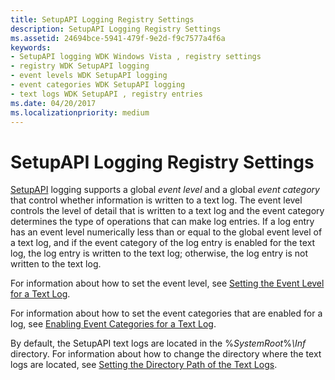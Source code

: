 ```yaml
---
title: SetupAPI Logging Registry Settings
description: SetupAPI Logging Registry Settings
ms.assetid: 24694bce-5941-479f-9e2d-f9c7577a4f6a
keywords:
- SetupAPI logging WDK Windows Vista , registry settings
- registry WDK SetupAPI logging
- event levels WDK SetupAPI logging
- event categories WDK SetupAPI logging
- text logs WDK SetupAPI , registry entries
ms.date: 04/20/2017
ms.localizationpriority: medium
---
```


# SetupAPI Logging Registry Settings


[SetupAPI](setupapi.md) logging supports a global *event level* and a global *event category* that control whether information is written to a text log. The event level controls the level of detail that is written to a text log and the event category determines the type of operations that can make log entries. If a log entry has an event level numerically less than or equal to the global event level of a text log, and if the event category of the log entry is enabled for the text log, the log entry is written to the text log; otherwise, the log entry is not written to the text log.

For information about how to set the event level, see [Setting the Event Level for a Text Log](setting-the-event-level-for-a-text-log.md).

For information about how to set the event categories that are enabled for a log, see [Enabling Event Categories for a Text Log](enabling-event-categories-for-a-text-log.md).

By default, the SetupAPI text logs are located in the %*SystemRoot*%*\\Inf* directory. For information about how to change the directory where the text logs are located, see [Setting the Directory Path of the Text Logs](setting-the-directory-path-of-the-text-logs.md).

 

 






